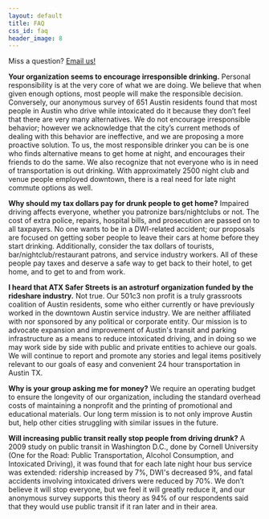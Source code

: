 ```yaml
---
layout: default
title: FAQ
css_id: faq
header_image: 8
---
```


Miss a question? [Email us!](mailto:info@atxsaferstreets.org)

**Your organization seems to encourage irresponsible drinking.**
Personal responsibility is at the very core of what we are doing. We believe that when given enough options, most people will make the responsible decision. Conversely, our anonymous survey of 651 Austin residents found that most people in Austin who drive while intoxicated do it because they don’t feel that there are very many alternatives. We do not encourage irresponsible behavior; however we acknowledge that the city’s current methods of dealing with this behavior are ineffective, and we are proposing a more proactive solution. To us, the most responsible drinker you can be is one who finds alternative means to get home at night, and encourages their friends to do the same. We also recognize that not everyone who is in need of transportation is out drinking. With approximately 2500 night club and venue people employed downtown, there is a real need for late night commute options as well.

 **Why should my tax dollars pay for drunk people to get home?**
Impaired driving affects everyone, whether you patronize bars/nightclubs or not. The cost of extra police, repairs, hospital bills, and prosecution are passed on to all taxpayers. No one wants to be in a DWI-related accident; our proposals are focused on getting sober people to leave their cars at home before they start drinking. Additionally, consider the tax dollars of tourists, bar/nightclub/restaurant patrons, and service industry workers. All of these people pay taxes and deserve a safe way to get back to their hotel, to get home, and to get to and from work.

 **I heard that ATX Safer Streets is an astroturf organization funded by the rideshare industry.**
Not true. Our 501c3 non profit is a truly grassroots coalition of Austin residents, some who either currently or have previously worked in the downtown Austin service industry. We are neither affiliated with nor sponsored by any political or corporate entity. Our mission is to advocate expansion and improvement of Austin's transit and parking infrastructure as a means to reduce intoxicated driving, and in doing so we may work side by side with public and private entities to achieve our goals. We will continue to report and promote any stories and legal items positively relevant to our goals of easy and convenient 24 hour transportation in Austin TX.

 **Why is your group asking me for money?**
We require an operating budget to ensure the longevity of our organization, including the standard overhead costs of maintaining a nonprofit and the printing of promotional and educational materials. Our long term mission is to not only improve Austin but, help other cities struggling with similar issues in the future.

 **Will increasing public transit really stop people from driving drunk?**
A 2009 study on public transit in Washington D.C., done by Cornell University (One for the Road: Public Transportation, Alcohol Consumption, and Intoxicated Driving), it was found that for each late night hour bus service was extended: ridership increased by 7%, DWI's decreased 9%, and fatal accidents involving intoxicated drivers were reduced by 70%. We don’t believe it will stop everyone, but we feel it will greatly reduce it, and our anonymous survey supports this theory as 94% of our respondents said that they would use public transit if it ran later and in their area.
